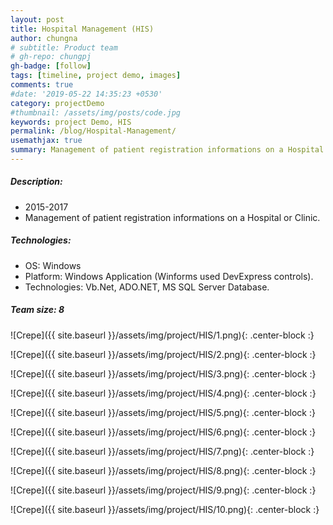 ```yaml
---
layout: post
title: Hospital Management (HIS)
author: chungna
# subtitle: Product team
# gh-repo: chungpj
gh-badge: [follow]
tags: [timeline, project demo, images]
comments: true
#date: '2019-05-22 14:35:23 +0530'
category: projectDemo
#thumbnail: /assets/img/posts/code.jpg
keywords: project Demo, HIS
permalink: /blog/Hospital-Management/
usemathjax: true
summary: Management of patient registration informations on a Hospital or Clinic
---
```

##### Description:
- 2015-2017
- Management of patient registration informations on a Hospital or Clinic.

##### Technologies:
- OS: Windows
- Platform: Windows Application (Winforms used DevExpress controls).
- Technologies: Vb.Net, ADO.NET, MS SQL Server Database.

##### Team size: 8


![Crepe]({{ site.baseurl }}/assets/img/project/HIS/1.png){: .center-block :}

![Crepe]({{ site.baseurl }}/assets/img/project/HIS/2.png){: .center-block :}

![Crepe]({{ site.baseurl }}/assets/img/project/HIS/3.png){: .center-block :}

![Crepe]({{ site.baseurl }}/assets/img/project/HIS/4.png){: .center-block :}

![Crepe]({{ site.baseurl }}/assets/img/project/HIS/5.png){: .center-block :}

![Crepe]({{ site.baseurl }}/assets/img/project/HIS/6.png){: .center-block :}

![Crepe]({{ site.baseurl }}/assets/img/project/HIS/7.png){: .center-block :}

![Crepe]({{ site.baseurl }}/assets/img/project/HIS/8.png){: .center-block :}

![Crepe]({{ site.baseurl }}/assets/img/project/HIS/9.png){: .center-block :}

![Crepe]({{ site.baseurl }}/assets/img/project/HIS/10.png){: .center-block :}
